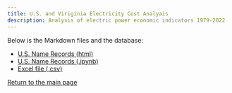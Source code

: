 ```yaml
---
title: U.S. and Viriginia Electricity Cost Analyais
description: Analysis of electric power economic indicators 1979-2022
---
```

Below is the Markdown files and the database:
- [U.S. Name Records (html)](US_Name_Records.html)
- [U.S. Name Records (.ipynb)](US_Name_Records.ipynb)
- [Excel file (.csv)](5year.csv)

[Return to the main page](https://dougrandrade.github.io/)
